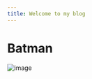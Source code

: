 ```yaml
---
title: Welcome to my blog
---
```

# Batman
![image](https://github.com/user-attachments/assets/297e59d8-9d9e-4e11-ad46-1f9a6fa96ca7)

